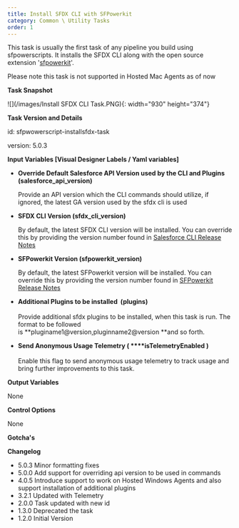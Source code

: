```yaml
---
title: Install SFDX CLI with SFPowerkit
category: Common \ Utility Tasks
order: 1
---
```


This task is usually the first task of any pipeline you build using sfpowerscripts. It installs the SFDX CLI along with the open source extension '[sfpowerkit](https://github.com/Accenture/sfpowerkit)'.&nbsp;

Please note this task is not supported in Hosted Mac Agents as of now

**Task Snapshot**

![](/images/Install SFDX CLI Task.PNG){: width="930" height="374"}

**Task Version and Details**

id: sfpwowerscript-installsfdx-task

version: 5.0.3

**Input Variables \[Visual Designer Labels / Yaml variables\]**


* **Override Default Salesforce API Version used by the CLI and Plugins (salesforce\_api\_version)**

  Provide an API version which the CLI commands should utilize, if ignored, the latest GA version used by the sfdx cli is used

* **SFDX CLI Version (sfdx\_cli\_version)**

  By default, the latest SFDX CLI version will be installed. You can override this by providing the version number found in [Salesforce CLI Release Notes](https://developer.salesforce.com/media/salesforce-cli/releasenotes.html)

* **SFPowerkit Version (sfpowerkit\_version)**

  By default, the latest SFPowerkit version will be installed. You can override this by providing the version number found in [SFPowerkit Release Notes](https://github.com/Accenture/sfpowerkit/releases)

* **Additional Plugins to be installed &nbsp;(plugins)**<br><br>Provide additional sfdx plugins to be installed, when this task is run. The format to be followed is&nbsp;**pluginame1@version,pluginname2@version&nbsp;**and so forth.

* **Send Anonymous Usage Telemetry (&nbsp;****isTelemetryEnabled )**<br><br>Enable this flag to send anonymous usage telemetry to track usage and bring further improvements to this task.

**Output Variables**

None

**Control Options**

None

**Gotcha's**

**Changelog**

* 5.0.3 Minor formatting fixes
* 5.0.0 Add support for overriding api version to be used in commands
* 4.0.5 Introduce support to work on Hosted Windows Agents and also support installation of additional plugins
* 3.2.1 Updated with Telemetry
* 2.0.0 Task updated with new id
* 1.3.0 Deprecated the task&nbsp;
* 1.2.0 Initial Version